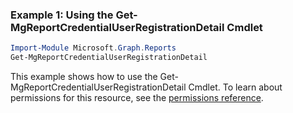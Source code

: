 ### Example 1: Using the Get-MgReportCredentialUserRegistrationDetail Cmdlet
```powershell
Import-Module Microsoft.Graph.Reports
Get-MgReportCredentialUserRegistrationDetail
```
This example shows how to use the Get-MgReportCredentialUserRegistrationDetail Cmdlet.
To learn about permissions for this resource, see the [permissions reference](/graph/permissions-reference).
